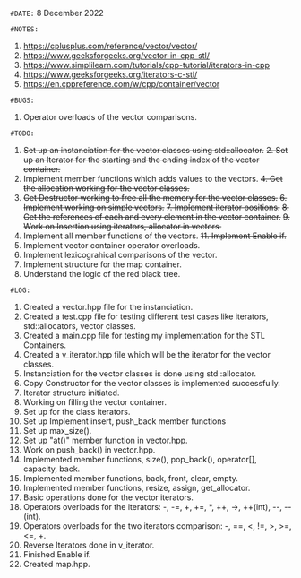 `#DATE:` 8 December 2022

`#NOTES:`

1. https://cplusplus.com/reference/vector/vector/
2. https://www.geeksforgeeks.org/vector-in-cpp-stl/
3. https://www.simplilearn.com/tutorials/cpp-tutorial/iterators-in-cpp
4. https://www.geeksforgeeks.org/iterators-c-stl/
5. https://en.cppreference.com/w/cpp/container/vector


`#BUGS:`
1. Operator overloads of the vector comparisons.

`#TODO:`

1. ~~Set up an instanciation for the vector classes using std::allocator.~~
~~2. Set up an Iterator for the starting and the ending index of the vector container.~~
3. Implement member functions which adds values to the vectors.
~~4. Get the allocation working for the vector classes.~~
5. ~~Get Destructor working to free all the memory for the vector classes.~~
~~6. Implement working on simple vectors.~~
~~7. Implement iterator positions.~~
~~8. Get the references of each and every element in the vector container.~~
~~9. Work on Insertion using iterators, allocator in vectors.~~
10. Implement all member functions of the vectors.
~~11. Implement Enable if.~~
12. Implement vector container operator overloads.
13. Implement lexicograhical comparisons of the vector.
14. Implement structure for the map container.
15. Understand the logic of the red black tree.

`#LOG:`
1. Created a vector.hpp file for the instanciation.
2. Created a test.cpp file for testing different test cases like iterators, std::allocators, vector classes.
3. Created a main.cpp file for testing my implementation for the STL Containers.
4. Created a v_iterator.hpp file which will be the iterator for the vector classes.
5. Instanciation for the vector classes is done using std::allocator.
6. Copy Constructor for the vector classes is implemented successfully.
7. Iterator structure initiated.
8. Working on filling the vector container.
9. Set up for the class iterators.
10. Set up Implement insert, push_back member functions
11. Set up max_size().
12. Set up "at()" member function in vector.hpp.
13. Work on push_back() in vector.hpp.
14. Implemented member functions, size(), pop_back(), operator[], capacity, back.
15. Implemented member functions, back, front, clear, empty.
16. Implemented member functions, resize, assign, get_allocator.
17. Basic operations done for the vector iterators.
18. Operators overloads for the iterators: -, -=, +, +=, *, ++, ->, ++(int), --, --(int).
19. Operators overloads for the two iterators comparison: -, ==, <, !=, >, >=, <=, +.
20. Reverse Iterators done in v_iterator.
21. Finished Enable if.
22. Created map.hpp.
